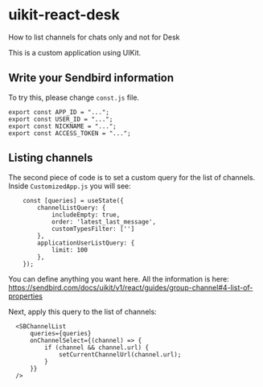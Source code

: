 # uikit-react-desk
How to list channels for chats only and not for Desk

This is a custom application using UIKit.

## Write your Sendbird information

To try this, please change ```const.js``` file.

```
export const APP_ID = "...";
export const USER_ID = "...";
export const NICKNAME = "...";
export const ACCESS_TOKEN = "...";
```

## Listing channels

The second piece of code is to set a custom query for the list of channels.
Inside ```CustomizedApp.js``` you will see:

```
    const [queries] = useState({
        channelListQuery: {
            includeEmpty: true,
            order: 'latest_last_message',
            customTypesFilter: ['']
        },
        applicationUserListQuery: {
            limit: 100
        },
    });
```

You can define anything you want here. All the information is here: 
https://sendbird.com/docs/uikit/v1/react/guides/group-channel#4-list-of-properties

Next, apply this query to the list of channels:

```
  <SBChannelList
      queries={queries}
      onChannelSelect={(channel) => {
          if (channel && channel.url) {
              setCurrentChannelUrl(channel.url);
          }
      }}
  />
```

